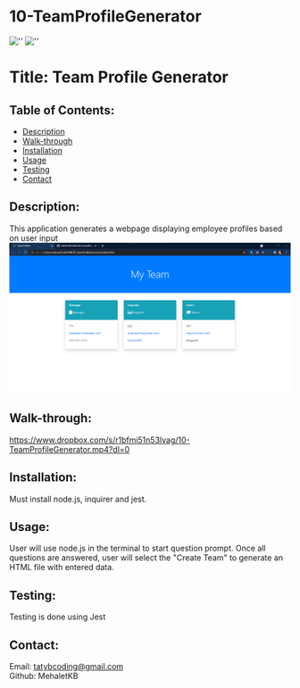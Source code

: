 # 10-TeamProfileGenerator
![''](https://img.shields.io/tokei/lines/github/MehaletKB/10-TeamProfileGenerator?style=plastic) ![''](https://img.shields.io/github/last-commit/MehaletKB/10-TeamProfileGenerator)

  # Title: Team Profile Generator

  ## Table of Contents:
  * [Description](#description)
  * [Walk-through](#walk-through)
  * [Installation](#installation)
  * [Usage](#usage)
  * [Testing](#testing)
  * [Contact](#contact)

  ## Description: 
  This application generates a webpage displaying employee profiles based on user input
  ![Screenshot](./assets/10-TeamProfileGenerator-img.png)

  ## Walk-through:
  https://www.dropbox.com/s/r1bfmi51n53lvag/10-TeamProfileGenerator.mp4?dl=0

  ## Installation:
  Must install node.js, inquirer and jest.

  ## Usage: 
  User will use node.js in the terminal to start question prompt. Once all questions are answered, user will select the "Create Team" to generate an HTML file with entered data.

  ## Testing: 
  Testing is done using Jest

  ## Contact: 
  Email: tatybcoding@gmail.com    
  Github: MehaletKB
